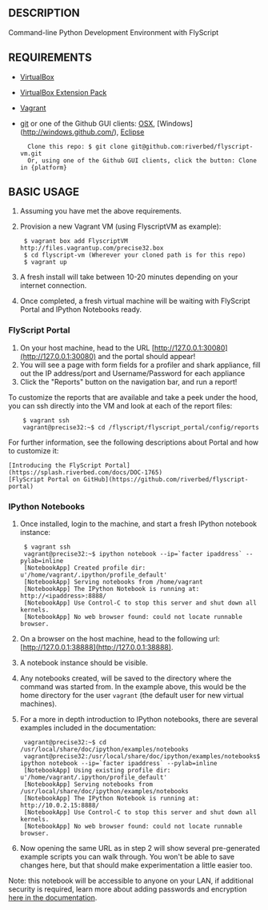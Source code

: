 ## DESCRIPTION

Command-line Python Development Environment with FlyScript


## REQUIREMENTS

* [VirtualBox](http://www.virtualbox.org/)
* [VirtualBox Extension Pack](https://www.virtualbox.org/wiki/Downloads)
* [Vagrant](http://www.vagrantup.com/)
* [git](http://git-scm.com/downloads)
or one of the Github GUI clients: [OSX](http://mac.github.com/), [Windows] (http://windows.github.com/), [Eclipse](http://eclipse.github.com/)

        Clone this repo: $ git clone git@github.com:riverbed/flyscript-vm.git
        Or, using one of the Github GUI clients, click the button: Clone in {platform}

## BASIC USAGE

1. Assuming you have met the above requirements. 
2. Provision a new Vagrant VM (using FlyscriptVM as example):

        $ vagrant box add FlyscriptVM http://files.vagrantup.com/precise32.box
        $ cd flyscript-vm (Wherever your cloned path is for this repo)
        $ vagrant up

3. A fresh install will take between 10-20 minutes depending on your internet connection.
4. Once completed, a fresh virtual machine will be waiting with FlyScript Portal and IPython Notebooks ready.


### FlyScript Portal

1. On your host machine, head to the URL [http://127.0.0.1:30080](http://127.0.0.1:30080) and the portal should appear!
2. You will see a page with form fields for a profiler and shark appliance, fill out the IP address/port and Username/Password for each appliance
3. Click the "Reports" button on the navigation bar, and run a report!

To customize the reports that are available and take a peek under the hood, you can ssh directly into the VM and look at each of the report files:

        $ vagrant ssh
        vagrant@precise32:~$ cd /flyscript/flyscript_portal/config/reports

For further information, see the following descriptions about Portal and how to customize it:

    [Introducing the FlyScript Portal](https://splash.riverbed.com/docs/DOC-1765)
    [FlyScript Portal on GitHub](https://github.com/riverbed/flyscript-portal)


### IPython Notebooks

1. Once installed, login to the machine, and start a fresh IPython notebook instance:

        $ vagrant ssh
        vagrant@precise32:~$ ipython notebook --ip=`facter ipaddress` --pylab=inline
        [NotebookApp] Created profile dir: u'/home/vagrant/.ipython/profile_default'
        [NotebookApp] Serving notebooks from /home/vagrant
        [NotebookApp] The IPython Notebook is running at: http://<ipaddress>:8888/
        [NotebookApp] Use Control-C to stop this server and shut down all kernels.
        [NotebookApp] No web browser found: could not locate runnable browser.

2. On a browser on the host machine, head to the following url: [http://127.0.0.1:38888](http://127.0.0.1:38888).
3. A notebook instance should be visible.
4. Any notebooks created, will be saved to the directory where the command was started from.  In the example above, this would be the home directory for the user `vagrant` (the default user for new virtual machines).  
5. For a more in depth introduction to IPython notebooks, there are several examples included in the documentation:

        vagrant@precise32:~$ cd /usr/local/share/doc/ipython/examples/notebooks
        vagrant@precise32:/usr/local/share/doc/ipython/examples/notebooks$ ipython notebook --ip=`facter ipaddress` --pylab=inline
        [NotebookApp] Using existing profile dir: u'/home/vagrant/.ipython/profile_default'
        [NotebookApp] Serving notebooks from /usr/local/share/doc/ipython/examples/notebooks
        [NotebookApp] The IPython Notebook is running at: http://10.0.2.15:8888/
        [NotebookApp] Use Control-C to stop this server and shut down all kernels.
        [NotebookApp] No web browser found: could not locate runnable browser.

6. Now opening the same URL as in step 2 will show several pre-generated example scripts you can walk through. You won't be able to save changes here, but that should make experimentation a little easier too.

Note: this notebook will be accessible to anyone on your LAN, if additional security is required, learn 
more about adding passwords and encryption [here in the documentation](http://ipython.org/ipython-doc/dev/interactive/htmlnotebook.html#security).

